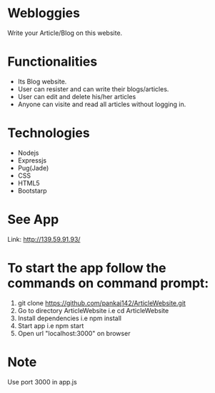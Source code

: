 # Webloggies 
Write your Article/Blog on this website.

# Functionalities

* Its Blog website.
* User can resister and can write their blogs/articles.
* User can edit and delete his/her articles
* Anyone can visite and read all articles without logging in.

# Technologies
* Nodejs
* Expressjs
* Pug(Jade) 
* CSS
* HTML5
* Bootstarp

# See App

Link: http://139.59.91.93/

# To start the app follow the commands on command prompt:

1) git clone https://github.com/pankaj142/ArticleWebsite.git
2) Go to directory ArticleWebsite i.e cd ArticleWebsite
3) Install dependencies i.e npm install
4) Start app i.e npm start
5) Open url "localhost:3000" on browser 

# Note
Use port 3000 in app.js
